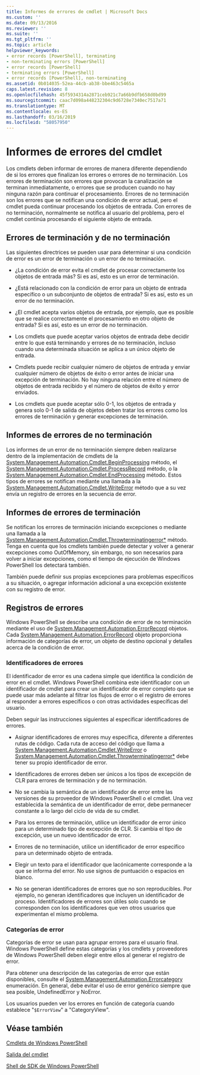 ```yaml
---
title: Informes de errores de cmdlet | Microsoft Docs
ms.custom: ''
ms.date: 09/13/2016
ms.reviewer: ''
ms.suite: ''
ms.tgt_pltfrm: ''
ms.topic: article
helpviewer_keywords:
- error records [PowerShell], terminating
- non-terminating errors [PowerShell]
- error records [PowerShell]
- terminating errors [PowerShell]
- error records [PowerShell], non-terminating
ms.assetid: 0b014035-52ea-44cb-ab38-bbe463c5465a
caps.latest.revision: 8
ms.openlocfilehash: 45f5934314a2871ceb921c7a66b9dfb658d0bd99
ms.sourcegitcommit: caac7d098a448232304c9d6728e7340ec7517a71
ms.translationtype: MT
ms.contentlocale: es-ES
ms.lasthandoff: 03/16/2019
ms.locfileid: "58057950"
---
```

# <a name="cmdlet-error-reporting"></a>Informes de errores del cmdlet

Los cmdlets deben informar de errores de manera diferente dependiendo de si los errores que finalizan los errores o errores de no terminación. Los errores de terminación son errores que provocan la canalización se terminan inmediatamente, o errores que se producen cuando no hay ninguna razón para continuar el procesamiento. Errores de no terminación son los errores que se notifican una condición de error actual, pero el cmdlet pueda continuar procesando los objetos de entrada. Con errores de no terminación, normalmente se notifica al usuario del problema, pero el cmdlet continúa procesando el siguiente objeto de entrada.

## <a name="terminating-and-nonterminating-errors"></a>Errores de terminación y de no terminación

Las siguientes directrices se pueden usar para determinar si una condición de error es un error de terminación o un error de no terminación.

- ¿La condición de error evita el cmdlet de procesar correctamente los objetos de entrada más? Si es así, esto es un error de terminación.

- ¿Está relacionado con la condición de error para un objeto de entrada específico o un subconjunto de objetos de entrada? Si es así, esto es un error de no terminación.

- ¿El cmdlet acepta varios objetos de entrada, por ejemplo, que es posible que se realice correctamente el procesamiento en otro objeto de entrada? Si es así, esto es un error de no terminación.

- Los cmdlets que puede aceptar varios objetos de entrada debe decidir entre lo que está terminando y errores de no terminación, incluso cuando una determinada situación se aplica a un único objeto de entrada.

- Cmdlets puede recibir cualquier número de objetos de entrada y enviar cualquier número de objetos de éxito o error antes de iniciar una excepción de terminación. No hay ninguna relación entre el número de objetos de entrada recibido y el número de objetos de éxito y error enviados.

- Los cmdlets que puede aceptar sólo 0-1, los objetos de entrada y genera solo 0-1 de salida de objetos deben tratar los errores como los errores de terminación y generar excepciones de terminación.

## <a name="reporting-nonterminating-errors"></a>Informes de errores de no terminación

Los informes de un error de no terminación siempre deben realizarse dentro de la implementación de cmdlets de la [System.Management.Automation.Cmdlet.BeginProcessing](/dotnet/api/System.Management.Automation.Cmdlet.BeginProcessing) método, el [ System.Management.Automation.Cmdlet.ProcessRecord](/dotnet/api/System.Management.Automation.Cmdlet.ProcessRecord) método, o la [System.Management.Automation.Cmdlet.EndProcessing](/dotnet/api/System.Management.Automation.Cmdlet.EndProcessing) método. Estos tipos de errores se notifican mediante una llamada a la [System.Management.Automation.Cmdlet.WriteError](/dotnet/api/System.Management.Automation.Cmdlet.WriteError) método que a su vez envía un registro de errores en la secuencia de error.

## <a name="reporting-terminating-errors"></a>Informes de errores de terminación

Se notifican los errores de terminación iniciando excepciones o mediante una llamada a la [System.Management.Automation.Cmdlet.Throwterminatingerror*](/dotnet/api/System.Management.Automation.Cmdlet.ThrowTerminatingError) método. Tenga en cuenta que los cmdlets también puede detectar y volver a generar excepciones como OutOfMemory, sin embargo, no son necesarios para volver a iniciar excepciones, como el tiempo de ejecución de Windows PowerShell los detectará también.

También puede definir sus propias excepciones para problemas específicos a su situación, o agregar información adicional a una excepción existente con su registro de error.

## <a name="error-records"></a>Registros de errores

Windows PowerShell se describe una condición de error de no terminación mediante el uso de [System.Management.Automation.ErrorRecord](/dotnet/api/System.Management.Automation.ErrorRecord) objetos. Cada [System.Management.Automation.ErrorRecord](/dotnet/api/System.Management.Automation.ErrorRecord) objeto proporciona información de categorías de error, un objeto de destino opcional y detalles acerca de la condición de error.

### <a name="error-identifiers"></a>Identificadores de errores

El identificador de error es una cadena simple que identifica la condición de error en el cmdlet. Windows PowerShell combina este identificador con un identificador de cmdlet para crear un identificador de error completo que se puede usar más adelante al filtrar los flujos de error o el registro de errores al responder a errores específicos o con otras actividades específicas del usuario.

Deben seguir las instrucciones siguientes al especificar identificadores de errores.

- Asignar identificadores de errores muy específica, diferente a diferentes rutas de código. Cada ruta de acceso del código que llama a [System.Management.Automation.Cmdlet.WriteError](/dotnet/api/System.Management.Automation.Cmdlet.WriteError) o [System.Management.Automation.Cmdlet.Throwterminatingerror*](/dotnet/api/System.Management.Automation.Cmdlet.ThrowTerminatingError) debe tener su propio identificador de error.

- Identificadores de errores deben ser únicos a los tipos de excepción de CLR para errores de terminación y de no terminación.

- No se cambia la semántica de un identificador de error entre las versiones de su proveedor de Windows PowerShell o el cmdlet. Una vez establecida la semántica de un identificador de error, debe permanecer constante a lo largo del ciclo de vida de su cmdlet.

- Para los errores de terminación, utilice un identificador de error único para un determinado tipo de excepción de CLR. Si cambia el tipo de excepción, use un nuevo identificador de error.

- Errores de no terminación, utilice un identificador de error específico para un determinado objeto de entrada.

- Elegir un texto para el identificador que lacónicamente corresponde a la que se informa del error. No use signos de puntuación o espacios en blanco.

- No se generan identificadores de errores que no son reproducibles. Por ejemplo, no generan identificadores que incluyen un identificador de proceso. Identificadores de errores son útiles solo cuando se corresponden con los identificadores que ven otros usuarios que experimentan el mismo problema.

### <a name="error-categories"></a>Categorías de error

Categorías de error se usan para agrupar errores para el usuario final. Windows PowerShell define estas categorías y los cmdlets y proveedores de Windows PowerShell deben elegir entre ellos al generar el registro de error.

Para obtener una descripción de las categorías de error que están disponibles, consulte el [System.Management.Automation.Errorcategory](/dotnet/api/System.Management.Automation.ErrorCategory) enumeración. En general, debe evitar el uso de error genérico siempre que sea posible, UndefinedError y NoError.

Los usuarios pueden ver los errores en función de categoría cuando establece "`$ErrorView`" a "CategoryView".

## <a name="see-also"></a>Véase también

[Cmdlets de Windows PowerShell](./cmdlet-overview.md)

[Salida del cmdlet](./types-of-cmdlet-output.md)

[Shell de SDK de Windows PowerShell](../windows-powershell-reference.md)

